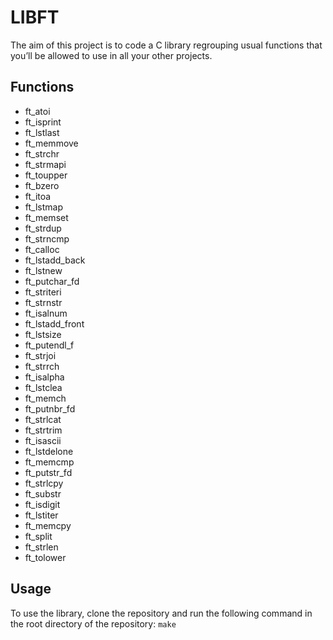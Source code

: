 # LIBFT
The aim of this project is to code a C library regrouping usual functions that you’ll be allowed to use in all your other projects.

## Functions
- ft_atoi
- ft_isprint
- ft_lstlast
- ft_memmove
- ft_strchr
- ft_strmapi
- ft_toupper
- ft_bzero
- ft_itoa
- ft_lstmap
- ft_memset
- ft_strdup
- ft_strncmp
- ft_calloc
- ft_lstadd_back
- ft_lstnew
- ft_putchar_fd
- ft_striteri
- ft_strnstr
- ft_isalnum
- ft_lstadd_front
- ft_lstsize
- ft_putendl_f
- ft_strjoi
- ft_strrch
- ft_isalpha
- ft_lstclea
- ft_memch
- ft_putnbr_fd
- ft_strlcat
- ft_strtrim
- ft_isascii
- ft_lstdelone
- ft_memcmp
- ft_putstr_fd
- ft_strlcpy
- ft_substr
- ft_isdigit
- ft_lstiter
- ft_memcpy
- ft_split
- ft_strlen
- ft_tolower

## Usage
To use the library, clone the repository and run the following command in the root directory of the repository:
`make`

